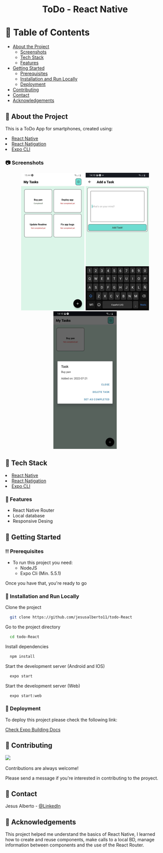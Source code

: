 <div align="center">
  <h1>ToDo - React Native</h1>
</div>

<!-- Table of Contents -->
# :notebook_with_decorative_cover: Table of Contents

- [About the Project](#star2-about-the-project)
  * [Screenshots](#camera-screenshots)
  * [Tech Stack](#space_invader-tech-stack)
  * [Features](#dart-features)
- [Getting Started](#toolbox-getting-started)
  * [Prerequisites](#bangbang-prerequisites)  
  * [Installation and Run Locally](#running-installation-and-run-locally)
  * [Deployment](#triangular_flag_on_post-deployment)
- [Contributing](#wave-contributing)
- [Contact](#handshake-contact)
- [Acknowledgements](#gem-acknowledgements)


<!-- About the Project -->
## :star2: About the Project

This is a ToDo App for smartphones, created using:

<li><a href="https://reactnative.dev/">React Native</a></li>
<li><a href="https://reactnavigation.org/">React Natigation</a></li>
<li><a href="https://docs.expo.dev/">Expo CLI</a></li>

<!-- Screenshots -->
### :camera: Screenshots

<div align="center"> 
  <img src="https://github.com/jesusalberto11/todo-React/blob/main/assets/app-img-1.jpg" alt="App_Image_1" width="200" height="auto" />
  
  <img src="https://github.com/jesusalberto11/todo-React/blob/main/assets/app-img-2.jpg" alt="App_Image_2" width="200" height="auto" />  
  
  <img src="https://github.com/jesusalberto11/todo-React/blob/main/assets/app-img-3.jpg" alt="App_Image_3" width="200" height="auto"/>
</div>

<!-- TechStack -->
## :space_invader: Tech Stack

<li><a href="https://reactnative.dev/">React Native</a></li>
<li><a href="https://reactnavigation.org/">React Natigation</a></li>
<li><a href="https://docs.expo.dev/">Expo CLI</a></li>

<!-- Features -->
### :dart: Features

- React Native Router
- Local database
- Responsive Desing

<!-- Getting Started -->
## 	:toolbox: Getting Started

<!-- Prerequisites -->
### :bangbang: Prerequisites

- To run this project you need:
  * NodeJS
  * Expo Cli (Min. 5.5.1)

Once you have that, you're ready to go

<!-- Installation and Run Locally -->
### :running: Installation and Run Locally

Clone the project

```bash
  git clone https://github.com/jesusalberto11/todo-React
```

Go to the project directory

```bash
  cd todo-React
```

Install dependencies

```bash
  npm install
```

Start the development server (Android and IOS)

```bash
  expo start
```

Start the development server (Web)

```bash
  expo start:web
```

<!-- Deployment -->
### :triangular_flag_on_post: Deployment

To deploy this project please check the following link:

<a href="https://docs.expo.dev/build/setup/" target="_SEJ" rel="”noreferrer”"> Check Expo Building Docs</a>

<!-- Contributing -->
## :wave: Contributing

<a href="https://github.com/Louis3797/awesome-readme-template/graphs/contributors">
  <img src="https://contrib.rocks/image?repo=Louis3797/awesome-readme-template" />
</a>


Contributions are always welcome!

Please send a message if you're interested in contributing to the proyect.

<!-- Contact -->
## :handshake: Contact

Jesus Alberto - [@LinkedIn](https://www.linkedin.com/in/jesus-alberto-morales-rico-7092a9227/)

<!-- Acknowledgments -->
## :gem: Acknowledgements

This project helped me understand the basics of React Native, I learned how to create and reuse components, make calls to a local BD, manage information between components and the use of the React Router.
